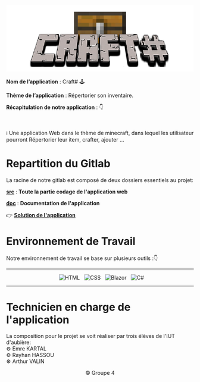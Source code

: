 <div align = center>

![Image de l'application](CraftSharp-Logo.png)

</div>

**Nom de l’application** : Craft# 🕹
</br>

**Thème de l’application** : Répertorier son inventaire.
</br>

**Récapitulation de notre application** : 👇
 
</br>

:information_source: Une application Web dans le thème de minecraft, dans lequel les utilisateur pourront Répertorier leur item, crafter, ajouter ...

# Repartition du Gitlab

La racine de notre gitlab est composé de deux dossiers essentiels au projet:

[**src**](src) : **Toute la partie codage de l'application web**

[**doc**](doc) : **Documentation de l'application**

👉 [**Solution de l'application**](src/CraftSharp/CraftSharp.sln)

# Environnement de Travail

Notre environnement de travail se base sur plusieurs outils :👇

<div align = center>

---

&nbsp; ![HTML](https://img.shields.io/badge/HTML-000?style=for-the-badge&logo=html5&logoColor=white&color=orange)
&nbsp; ![CSS](https://img.shields.io/badge/CSS-000?style=for-the-badge&logo=css3&logoColor=white&color=darkblue)
&nbsp; ![Blazor](https://img.shields.io/badge/Blazor-000?style=for-the-badge&logo=blazor&logoColor=white&color=purple)
&nbsp; ![C#](https://img.shields.io/badge/Csharp-000?style=for-the-badge&logo=csharp&logoColor=white&color=blue)

---

</div>

# Technicien en charge de l'application

La composition pour le projet se voit réaliser par trois élèves de l'IUT d'aubière:
<br>
⚙️ Emre KARTAL
<br>
⚙️ Rayhan HASSOU 
<br>
⚙️ Arthur VALIN 

<div align = center>
© Groupe 4
</div>